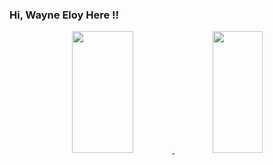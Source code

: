 ### Hi, Wayne Eloy Here !!


 <div align="center">  
   <a href="https://github.com/EloyWayne">
  <img width="44%" height="195px" src="https://github-readme-stats.vercel.app/api?username=EloyWayne&show_icons=true&count_private=true&theme=dark" /> 
  <img width="40%" height="195px" src="https://github-readme-stats.vercel.app/api/top-langs/?username=EloyWayne&layout=compact&hide_border=true&theme=dark" />
</div> 

##
